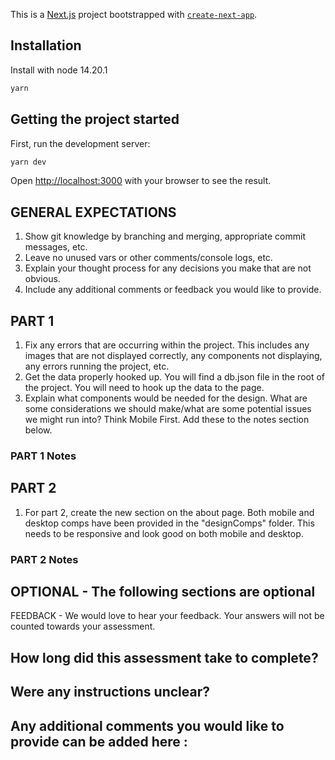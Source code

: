 This is a [Next.js](https://nextjs.org/) project bootstrapped with [`create-next-app`](https://github.com/vercel/next.js/tree/canary/packages/create-next-app).

## Installation

Install with node 14.20.1

```bash
yarn
```

## Getting the project started

First, run the development server:

```bash
yarn dev
```

Open [http://localhost:3000](http://localhost:3000) with your browser to see the result.

## GENERAL EXPECTATIONS

1. Show git knowledge by branching and merging, appropriate commit messages, etc.
2. Leave no unused vars or other comments/console logs, etc.
3. Explain your thought process for any decisions you make that are not obvious.
4. Include any additional comments or feedback you would like to provide.

## PART 1

1. Fix any errors that are occurring within the project. This includes any images that are not displayed correctly, any components not displaying, any errors running the project, etc.
2. Get the data properly hooked up. You will find a db.json file in the root of the project. You will need to hook up the data to the page.
3. Explain what components would be needed for the design. What are some considerations we should make/what are some potential issues we might run into? Think Mobile First. Add these to the notes section below.

### PART 1 Notes

## PART 2

1. For part 2, create the new section on the about page. Both mobile and desktop comps have been provided in the "designComps" folder. This needs to be responsive and look good on both mobile and desktop.

### PART 2 Notes

## OPTIONAL - The following sections are optional

FEEDBACK - We would love to hear your feedback. Your answers will not be counted towards your assessment.

## How long did this assessment take to complete?

## Were any instructions unclear?

## Any additional comments you would like to provide can be added here :
